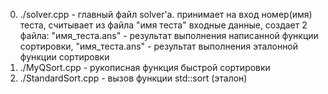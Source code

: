   0) ./solver.cpp - главный файл solver'а. принимает на вход номер(имя) теста, считывает из файла "имя теста" входные данные, создает 2 файла: "имя_теста.ans" - результат выполнения написанной функции сортировки, "имя_теста.ans" - результат выполнения эталонной функции сортировки
  1) ./MyQSort.cpp - рукописная функция быстрой сортировки
  2) ./StandardSort.cpp - вызов функции std::sort (эталон)
 
